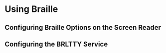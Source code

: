 <!--
SPDX-FileCopyrightText: 2023,2024 Oracle and/or its affiliates.
SPDX-License-Identifier: CC-BY-SA-4.0
-->
# Using Braille

## Configuring Braille Options on the Screen Reader

## Configuring the BRLTTY Service

